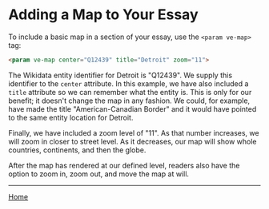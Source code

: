 <param ve-config layout="vtl">

# Adding a Map to Your Essay

<param ve-entity eid="Q12439" title="Detroit">
<param ve-map center="Q12439" title="Detroit" zoom="11" prefer-geojson>

To include a basic map in a section of your essay, use the `<param ve-map>` tag:

```html
<param ve-map center="Q12439" title="Detroit" zoom="11">
```

The Wikidata entity identifier for Detroit is "Q12439". We supply this identifier to the `center` attribute. In this example, we have also included a `title` attribute so we can remember what the entity is. This is only for our benefit; it doesn't change the map in any fashion. We could, for example, have made the title "American-Canadian Border" and it would have pointed to the same entity location for Detroit.

Finally, we have included a zoom level of "11". As that number increases, we will zoom in closer to street level. As it decreases, our map will show whole countries, continents, and then the globe.

After the map has rendered at our defined level, readers also have the option to zoom in, zoom out, and move the map at will.



____
[<i class="fas fa-arrow-circle-left"></i> Home](/docs)
